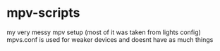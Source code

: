 # mpv-scripts
my very messy mpv setup (most of it was taken from lights config)
mpvs.conf is used for weaker devices and doesnt have as much things
